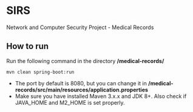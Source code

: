 # SIRS
Network and Computer Security Project - Medical Records

## How to run

Run the following command in the directory **/medical-records/**

```
mvn clean spring-boot:run
```

- The port by default is 8080, but you can change it in **/medical-records/src/main/resources/application.properties**
- Make sure you have installed Maven 3.x.x and JDK 8+. Also check if JAVA_HOME and M2_HOME is set properly.
